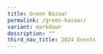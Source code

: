 ```yaml
---
title: Green Bazaar
permalink: /green-bazaar/
variant: markdown
description: ""
third_nav_title: 2024 Events
---
```

